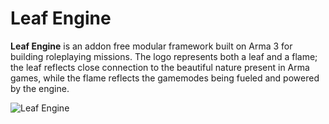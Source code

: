 # Leaf Engine

**Leaf Engine** is an addon free modular framework built on Arma 3 for building roleplaying missions. The logo represents both a leaf and a flame; the leaf reflects close connection to the beautiful nature present in Arma games, while the flame reflects the gamemodes being fueled and powered by the engine.

![Leaf Engine](https://i.imgur.com/Ht5aTFl.png)

